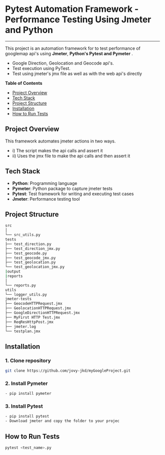 # Pytest Automation Framework - Performance Testing Using Jmeter and Python
-----------------------------------------------------------------------------------------------
This project is an automation framework for to test performance of  googlemap api's using **Jmeter**, **Python's Pytest and Pymeter** .

- Google Direction, Geolocation and Geocode api's.
- Test execution using PyTest.
- Test using jmeter's jmx file as well as with the web api's directly


**Table of Contents**
- [Project Overview](#project-overview)
- [Tech Stack](#tech-stack)
- [Project Structure](#project-structure)
- [Installation](#installation)
- [How to Run Tests](#how-to-run-tests)

## **Project Overview**
This framework automates jmeter actions in two ways. 
  - i) The script makes the api calls and assert it
  - ii) Uses the jmx file to make the api calls and then assert it


## **Tech Stack**
- **Python**: Programming language
- **Pymeter**: Python package to capture jmeter tests
- **Pytest**: Test framework for writing and executing test cases
- **Jmeter**: Performance testing tool

## **Project Structure**
```bash
src
│ 
└── src_utils.py
tests
├── test_direction.py
├── test_direction_jmx.py
├── test_geocode.py
├── test_geocode_jmx.py
├── test_geolocation.py
└── test_geolocation_jmx.py
|output
|reports
│   
└── reports.py
utils
└── logger_utils.py
jmeter-tests
├── GeocodeHTTPRequest.jmx
├── GeolocationHTTPRequest.jmx
├── GoogleDirectionHTTPRequest.jmx
├── MyFirst HTTP Test.jmx
├── ReqResHttpPost.jmx
├── jmeter.log
└── testplan.jmx
```

## **Installation**

### 1. Clone repository
```bash
git clone https://github.com/jovy-jkd/myGoogleProject.git
```
### 2. Install Pymeter
```bash
- pip install pymeter
```
### 3. Install Pytest
```bash
- pip install pytest
- Download jmeter and copy the folder to your projec
```
## **How to Run Tests**
```bash
pytest <test_name>.py
```

